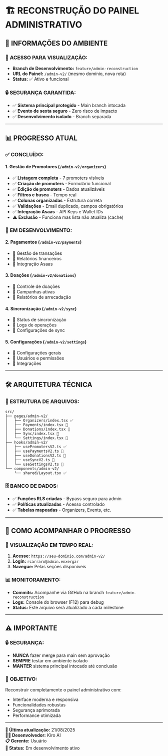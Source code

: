 # 🏗️ RECONSTRUÇÃO DO PAINEL ADMINISTRATIVO

## 📍 **INFORMAÇÕES DO AMBIENTE**

### 🔗 **ACESSO PARA VISUALIZAÇÃO:**
- **Branch de Desenvolvimento:** `feature/admin-reconstruction`
- **URL do Painel:** `/admin-v2/` (mesmo domínio, nova rota)
- **Status:** ✅ Ativo e funcional

### 🔒 **SEGURANÇA GARANTIDA:**
- ✅ **Sistema principal protegido** - Main branch intocada
- ✅ **Evento de sexta seguro** - Zero risco de impacto
- ✅ **Desenvolvimento isolado** - Branch separada

---

## 📊 **PROGRESSO ATUAL**

### ✅ **CONCLUÍDO:**
#### **1. Gestão de Promotores** (`/admin-v2/organizers`)
- ✅ **Listagem completa** - 7 promoters visíveis
- ✅ **Criação de promoters** - Formulário funcional
- ✅ **Edição de promoters** - Dados atualizáveis
- ✅ **Filtros e busca** - Tempo real
- ✅ **Colunas organizadas** - Estrutura correta
- ✅ **Validações** - Email duplicado, campos obrigatórios
- ✅ **Integração Asaas** - API Keys e Wallet IDs
- ⚠️ **Exclusão** - Funciona mas lista não atualiza (cache)

### 🔄 **EM DESENVOLVIMENTO:**
#### **2. Pagamentos** (`/admin-v2/payments`)
- 🔄 Gestão de transações
- 🔄 Relatórios financeiros
- 🔄 Integração Asaas

#### **3. Doações** (`/admin-v2/donations`)
- 🔄 Controle de doações
- 🔄 Campanhas ativas
- 🔄 Relatórios de arrecadação

#### **4. Sincronização** (`/admin-v2/sync`)
- 🔄 Status de sincronização
- 🔄 Logs de operações
- 🔄 Configurações de sync

#### **5. Configurações** (`/admin-v2/settings`)
- 🔄 Configurações gerais
- 🔄 Usuários e permissões
- 🔄 Integrações

---

## 🛠️ **ARQUITETURA TÉCNICA**

### 📁 **ESTRUTURA DE ARQUIVOS:**
```
src/
├── pages/admin-v2/
│   ├── Organizers/index.tsx ✅
│   ├── Payments/index.tsx 🔄
│   ├── Donations/index.tsx 🔄
│   ├── Sync/index.tsx 🔄
│   └── Settings/index.tsx 🔄
├── hooks/admin-v2/
│   ├── usePromotersV2.ts ✅
│   ├── usePaymentsV2.ts 🔄
│   ├── useDonationsV2.ts 🔄
│   ├── useSyncV2.ts 🔄
│   └── useSettingsV2.ts 🔄
└── components/admin-v2/
    └── shared/Layout.tsx ✅
```

### 🗄️ **BANCO DE DADOS:**
- ✅ **Funções RLS criadas** - Bypass seguro para admin
- ✅ **Políticas atualizadas** - Acesso controlado
- ✅ **Tabelas mapeadas** - Organizers, Events, etc.

---

## 🎯 **COMO ACOMPANHAR O PROGRESSO**

### 📱 **VISUALIZAÇÃO EM TEMPO REAL:**
1. **Acesse:** `https://seu-dominio.com/admin-v2/`
2. **Login:** `rcarraro@admin.enxergar`
3. **Navegue:** Pelas seções disponíveis

### 📊 **MONITORAMENTO:**
- **Commits:** Acompanhe via GitHub na branch `feature/admin-reconstruction`
- **Logs:** Console do browser (F12) para debug
- **Status:** Este arquivo será atualizado a cada milestone

---

## ⚠️ **IMPORTANTE**

### 🔒 **SEGURANÇA:**
- **NUNCA** fazer merge para main sem aprovação
- **SEMPRE** testar em ambiente isolado
- **MANTER** sistema principal intocado até conclusão

### 🎯 **OBJETIVO:**
Reconstruir completamente o painel administrativo com:
- Interface moderna e responsiva
- Funcionalidades robustas
- Segurança aprimorada
- Performance otimizada

---

**📅 Última atualização:** 21/08/2025  
**👨‍💻 Desenvolvedor:** Kiro AI  
**📋 Gerente:** Usuário  
**🎯 Status:** Em desenvolvimento ativo
